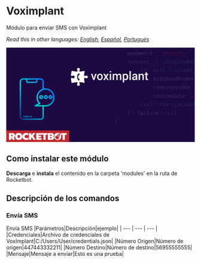 # Voximplant
  
Módulo para enviar SMS con Voximplant  

*Read this in other languages: [English](Manual_voximplant_.md), [Español](Manual_voximplant_.es.md), [Portugués](Manual_voximplant_.pr.md)*
  
![banner](imgs/Banner_voximplant_.png)
## Como instalar este módulo
  
__Descarga__ e __instala__ el contenido en la carpeta 'modules' en la ruta de Rocketbot.  



## Descripción de los comandos

### Envía SMS
  
Envía SMS
|Parámetros|Descripción|ejemplo|
| --- | --- | --- |
|Credenciales|Archivo de credenciales de VoxImplant|C:/Users/User/credentials.json|
|Número Origen|Número de origen|447443332211|
|Número Destino|Número de destino|56955555555|
|Mensaje|Mensaje a enviar|Esto es una prueba|
  
